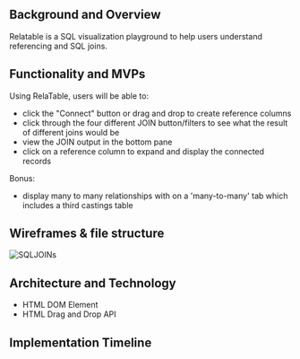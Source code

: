 ## Background and Overview 
Relatable is a SQL visualization playground to help users understand referencing and SQL joins.

## Functionality and MVPs 
Using RelaTable, users will be able to:

* click the "Connect" button or drag and drop to create reference columns
* click through the four different JOIN button/filters to see what the result of different joins would be
* view the JOIN output in the bottom pane
* click on a reference column to expand and display the connected records

Bonus:
* display many to many relationships with on a 'many-to-many' tab which includes a third castings table

## Wireframes & file structure
<img src="https://i.ibb.co/tp4gGDM/SQLJOINs.png" alt="SQLJOINs" border="0">

## Architecture and Technology
* HTML DOM Element
* HTML Drag and Drop API

## Implementation Timeline 
